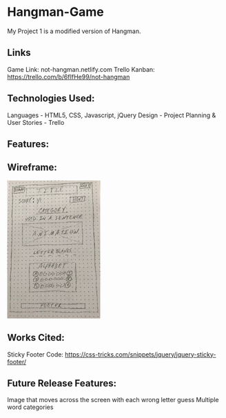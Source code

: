 # Hangman-Game

My Project 1 is a modified version of Hangman. 

## Links
Game Link: not-hangman.netlify.com 
Trello Kanban: https://trello.com/b/6fIfHe99/not-hangman 

## Technologies Used:
Languages - HTML5, CSS, Javascript, jQuery
Design - 
Project Planning & User Stories - Trello


## Features:


## Wireframe:
![Wireframe](Images/WireframeSmaller.jpg)

## Works Cited:
Sticky Footer Code:
https://css-tricks.com/snippets/jquery/jquery-sticky-footer/ 

## Future Release Features:
Image that moves across the screen with each wrong letter guess
Multiple word categories



